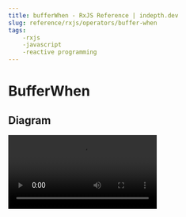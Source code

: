 ```yaml
---
title: bufferWhen - RxJS Reference | indepth.dev
slug: reference/rxjs/operators/buffer-when
tags:
    -rxjs 
    -javascript 
    -reactive programming
---
```


# BufferWhen

## Diagram

<video>
    <source src="https://images.indepth.dev/references/rxjs/bufferWhen.mp4" type="video/mp4">
</video>
